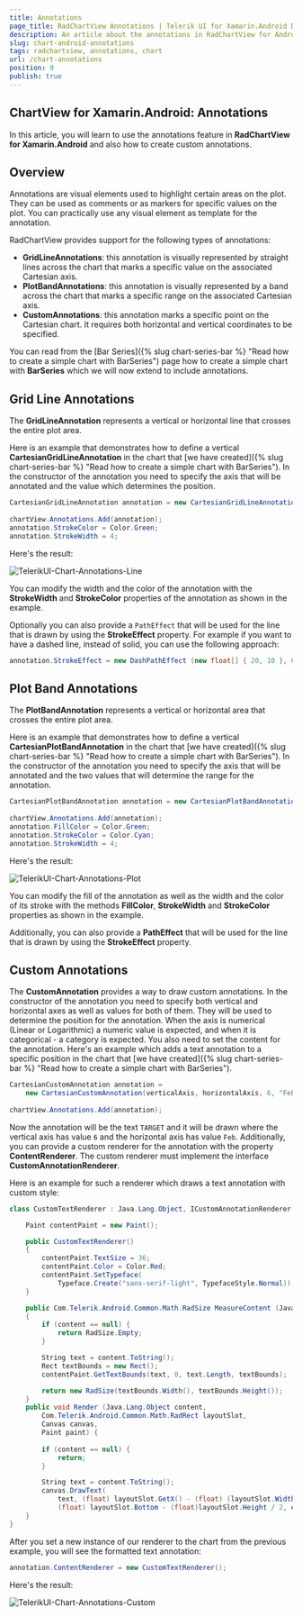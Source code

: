 ```yaml
---
title: Annotations
page_title: RadChartView Annotations | Telerik UI for Xamarin.Android Documentation
description: An article about the annotations in RadChartView for Android. This article explains how to use the annotations feature in RadChartView and how to create custom annotations.
slug: chart-android-annotations
tags: radchartview, annotations, chart
url: /chart-annotations
position: 9
publish: true
---
```


## ChartView for Xamarin.Android: Annotations

In this article, you will learn to use the annotations feature in **RadChartView for Xamarin.Android** and also how to create custom annotations.

## Overview

Annotations are visual elements used to highlight certain areas on the plot. They can be used as comments or as markers for specific values on the plot. You can practically use any visual element as template for the annotation.

RadChartView provides support for the following types of annotations:

* **GridLineAnnotations**: this annotation is visually represented by straight lines across the chart that marks a specific value on the associated Cartesian axis.
* **PlotBandAnnotations**: this annotation is visually represented by a band across the chart that marks a specific range on the associated Cartesian axis.
* **CustomAnnotations**: this annotation marks a specific point on the Cartesian chart. It requires both horizontal and vertical coordinates to be specified.

You can read from the [Bar Series]({% slug chart-series-bar %} "Read how to create a simple chart with BarSeries") page how to create a simple chart with **BarSeries** which we will now extend to include annotations.

## Grid Line Annotations

The **GridLineAnnotation** represents a vertical or horizontal line that crosses the entire plot area. 

Here is an example that demonstrates how to define a vertical **CartesianGridLineAnnotation** in the chart that [we have created]({% slug chart-series-bar %} "Read how to create a simple chart with BarSeries"). In the constructor of the annotation you need to specify the axis that will be annotated and the value which determines the position.


```C#
CartesianGridLineAnnotation annotation = new CartesianGridLineAnnotation(verticalAxis, 8);
	
chartView.Annotations.Add(annotation);
annotation.StrokeColor = Color.Green;
annotation.StrokeWidth = 4;
```

Here's the result:

![TelerikUI-Chart-Annotations-Line](images/chart-annotations-1.png "Demo of Cartesian chart with BarSeries with line annotations.")

You can modify the width and the color of the annotation with the **StrokeWidth** and **StrokeColor** properties of the annotation as shown in the example.

Optionally you can also provide a `PathEffect` that will be used for the line that is drawn by using the **StrokeEffect** property. For example if you want to have a dashed line, instead of solid, you can use the following approach:

```C#
annotation.StrokeEffect = new DashPathEffect (new float[] { 20, 10 }, 0);
```

## Plot Band Annotations

The **PlotBandAnnotation** represents a vertical or horizontal area that crosses the entire plot area. 

Here is an example that demonstrates how to define a vertical **CartesianPlotBandAnnotation** in the chart that [we have created]({% slug chart-series-bar %} "Read how to create a simple chart with BarSeries"). In the constructor of the annotation you need to specify the axis that will be annotated and the two values that will determine the range for the annotation.


```C#
CartesianPlotBandAnnotation annotation = new CartesianPlotBandAnnotation(verticalAxis, 6, 8);
	
chartView.Annotations.Add(annotation);
annotation.FillColor = Color.Green;
annotation.StrokeColor = Color.Cyan;
annotation.StrokeWidth = 4;
```

Here's the result:

![TelerikUI-Chart-Annotations-Plot](images/chart-annotations-2.png "Demo of Cartesian chart with BarSeries with plot band annotations.")

You can modify the fill of the annotation as well as the width and the color of its stroke with the methods **FillColor**, **StrokeWidth** and **StrokeColor** properties as shown in the example. 

Additionally, you can also provide a **PathEffect** that will be used for the line that is drawn by using the **StrokeEffect** property.

## Custom Annotations

The **CustomAnnotation** provides a way to draw custom annotations. In the constructor of the annotation you need to specify both vertical and horizontal axes as well as values for both of them. They will be used to determine the position for the annotation. When the axis is numerical (Linear or Logarithmic) a numeric value is expected, and when it is categorical - a category is expected. You also need to set the content for the annotation. Here's an example which adds a text annotation to a specific position in the chart that [we have created]({% slug chart-series-bar %} "Read how to create a simple chart with BarSeries").

```C#
CartesianCustomAnnotation annotation = 
	new CartesianCustomAnnotation(verticalAxis, horizontalAxis, 6, "Feb", "TARGET");
	
chartView.Annotations.Add(annotation);
```

Now the annotation will be the text `TARGET` and it will be drawn where the vertical axis has value `6` and the horizontal axis has value `Feb`. Additionally, you can provide a custom renderer for the annotation with the property **ContentRenderer**. The custom renderer must implement the interface **CustomAnnotationRenderer**. 

Here is an example for such a renderer which draws a text annotation with custom style:


```C#
class CustomTextRenderer : Java.Lang.Object, ICustomAnnotationRenderer {

	Paint contentPaint = new Paint();

	public CustomTextRenderer()
	{
		contentPaint.TextSize = 36;
		contentPaint.Color = Color.Red;
		contentPaint.SetTypeface(
			Typeface.Create("sans-serif-light", TypefaceStyle.Normal));
	}

	public Com.Telerik.Android.Common.Math.RadSize MeasureContent (Java.Lang.Object content)
	{
		if (content == null) {
			return RadSize.Empty;
		}

		String text = content.ToString();
		Rect textBounds = new Rect();
		contentPaint.GetTextBounds(text, 0, text.Length, textBounds);

		return new RadSize(textBounds.Width(), textBounds.Height());
	}
	public void Render (Java.Lang.Object content, 
		Com.Telerik.Android.Common.Math.RadRect layoutSlot, 
		Canvas canvas, 
		Paint paint) {
		
		if (content == null) {
			return;
		}

		String text = content.ToString();
		canvas.DrawText(
			text, (float) layoutSlot.GetX() - (float) (layoutSlot.Width / 2.0),
			(float) layoutSlot.Bottom - (float)layoutSlot.Height / 2, contentPaint);
	}
}
```

After you set a new instance of our renderer to the chart from the previous example, you will see the formatted text annotation:

```C#
annotation.ContentRenderer = new CustomTextRenderer();
```

Here's the result:

![TelerikUI-Chart-Annotations-Custom](images/chart-annotations-3.png "Demo of Cartesian chart with BarSeries with custom annotations.")
